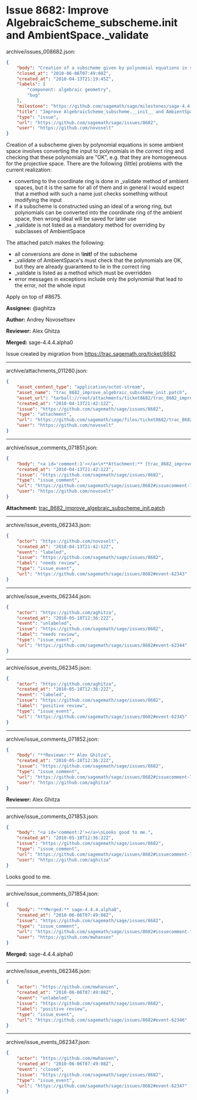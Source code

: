 # Issue 8682: Improve AlgebraicScheme_subscheme.__init__ and AmbientSpace._validate

archive/issues_008682.json:
```json
{
    "body": "Creation of a subscheme given by polynomial equations in some ambient space involves converting the input to polynomials in the correct ring and checking that these polynomials are \"OK\", e.g. that they are homogeneous for the projective space. There are the following (little) problems with the current realization:\n* converting to the coordinate ring is done in _validate method of ambient spaces, but it is the same for all of them and in general I would expect that a method with such a name just checks something without modifying the input\n* if a subscheme is constructed using an ideal of a wrong ring, but polynomials can be converted into the coordinate ring of the ambient space, then wrong ideal will be saved for later use\n* _validate is not listed as a mandatory method for overriding by subclasses of AmbientSpace\n\nThe attached patch makes the following:\n* all conversions are done in !__init!__ of the subscheme\n* _validate of AmbientSpace's must check that the polynomials are OK, but they are already guaranteed to lie in the correct ring\n* _validate is listed as a method which must be overridden \n* error messages in exceptions include only the polynomial that lead to the error, not the whole input\n\nApply on top of #8675.\n\n**Assignee:** @aghitza\n\n**Author:** Andrey Novoseltsev\n\n**Reviewer:** Alex Ghitza\n\n**Merged:** sage-4.4.4.alpha0\n\nIssue created by migration from https://trac.sagemath.org/ticket/8682\n\n",
    "closed_at": "2010-06-06T07:49:08Z",
    "created_at": "2010-04-13T21:19:45Z",
    "labels": [
        "component: algebraic geometry",
        "bug"
    ],
    "milestone": "https://github.com/sagemath/sage/milestones/sage-4.4.4",
    "title": "Improve AlgebraicScheme_subscheme.__init__ and AmbientSpace._validate",
    "type": "issue",
    "url": "https://github.com/sagemath/sage/issues/8682",
    "user": "https://github.com/novoselt"
}
```
Creation of a subscheme given by polynomial equations in some ambient space involves converting the input to polynomials in the correct ring and checking that these polynomials are "OK", e.g. that they are homogeneous for the projective space. There are the following (little) problems with the current realization:
* converting to the coordinate ring is done in _validate method of ambient spaces, but it is the same for all of them and in general I would expect that a method with such a name just checks something without modifying the input
* if a subscheme is constructed using an ideal of a wrong ring, but polynomials can be converted into the coordinate ring of the ambient space, then wrong ideal will be saved for later use
* _validate is not listed as a mandatory method for overriding by subclasses of AmbientSpace

The attached patch makes the following:
* all conversions are done in !__init!__ of the subscheme
* _validate of AmbientSpace's must check that the polynomials are OK, but they are already guaranteed to lie in the correct ring
* _validate is listed as a method which must be overridden 
* error messages in exceptions include only the polynomial that lead to the error, not the whole input

Apply on top of #8675.

**Assignee:** @aghitza

**Author:** Andrey Novoseltsev

**Reviewer:** Alex Ghitza

**Merged:** sage-4.4.4.alpha0

Issue created by migration from https://trac.sagemath.org/ticket/8682





---

archive/attachments_011260.json:
```json
{
    "asset_content_type": "application/octet-stream",
    "asset_name": "trac_8682_improve_algebraic_subscheme_init.patch",
    "asset_url": "tarball://root/attachments/ticket8682/trac_8682_improve_algebraic_subscheme_init.patch",
    "created_at": "2010-04-13T21:42:12Z",
    "issue": "https://github.com/sagemath/sage/issues/8682",
    "type": "attachment",
    "url": "https://github.com/sagemath/sage/files/ticket8682/trac_8682_improve_algebraic_subscheme_init.patch",
    "user": "https://github.com/novoselt"
}
```



---

archive/issue_comments_071851.json:
```json
{
    "body": "<a id='comment:1'></a>\n**Attachment:** [trac_8682_improve_algebraic_subscheme_init.patch](https://github.com/sagemath/sage/files/ticket8682/trac_8682_improve_algebraic_subscheme_init.patch)",
    "created_at": "2010-04-13T21:42:12Z",
    "issue": "https://github.com/sagemath/sage/issues/8682",
    "type": "issue_comment",
    "url": "https://github.com/sagemath/sage/issues/8682#issuecomment-71851",
    "user": "https://github.com/novoselt"
}
```

<a id='comment:1'></a>
**Attachment:** [trac_8682_improve_algebraic_subscheme_init.patch](https://github.com/sagemath/sage/files/ticket8682/trac_8682_improve_algebraic_subscheme_init.patch)



---

archive/issue_events_062343.json:
```json
{
    "actor": "https://github.com/novoselt",
    "created_at": "2010-04-13T21:42:12Z",
    "event": "labeled",
    "issue": "https://github.com/sagemath/sage/issues/8682",
    "label": "needs review",
    "type": "issue_event",
    "url": "https://github.com/sagemath/sage/issues/8682#event-62343"
}
```



---

archive/issue_events_062344.json:
```json
{
    "actor": "https://github.com/aghitza",
    "created_at": "2010-05-18T12:36:22Z",
    "event": "unlabeled",
    "issue": "https://github.com/sagemath/sage/issues/8682",
    "label": "needs review",
    "type": "issue_event",
    "url": "https://github.com/sagemath/sage/issues/8682#event-62344"
}
```



---

archive/issue_events_062345.json:
```json
{
    "actor": "https://github.com/aghitza",
    "created_at": "2010-05-18T12:36:22Z",
    "event": "labeled",
    "issue": "https://github.com/sagemath/sage/issues/8682",
    "label": "positive review",
    "type": "issue_event",
    "url": "https://github.com/sagemath/sage/issues/8682#event-62345"
}
```



---

archive/issue_comments_071852.json:
```json
{
    "body": "**Reviewer:** Alex Ghitza",
    "created_at": "2010-05-18T12:36:22Z",
    "issue": "https://github.com/sagemath/sage/issues/8682",
    "type": "issue_comment",
    "url": "https://github.com/sagemath/sage/issues/8682#issuecomment-71852",
    "user": "https://github.com/aghitza"
}
```

**Reviewer:** Alex Ghitza



---

archive/issue_comments_071853.json:
```json
{
    "body": "<a id='comment:2'></a>\nLooks good to me.",
    "created_at": "2010-05-18T12:36:22Z",
    "issue": "https://github.com/sagemath/sage/issues/8682",
    "type": "issue_comment",
    "url": "https://github.com/sagemath/sage/issues/8682#issuecomment-71853",
    "user": "https://github.com/aghitza"
}
```

<a id='comment:2'></a>
Looks good to me.



---

archive/issue_comments_071854.json:
```json
{
    "body": "**Merged:** sage-4.4.4.alpha0",
    "created_at": "2010-06-06T07:49:08Z",
    "issue": "https://github.com/sagemath/sage/issues/8682",
    "type": "issue_comment",
    "url": "https://github.com/sagemath/sage/issues/8682#issuecomment-71854",
    "user": "https://github.com/mwhansen"
}
```

**Merged:** sage-4.4.4.alpha0



---

archive/issue_events_062346.json:
```json
{
    "actor": "https://github.com/mwhansen",
    "created_at": "2010-06-06T07:49:08Z",
    "event": "unlabeled",
    "issue": "https://github.com/sagemath/sage/issues/8682",
    "label": "positive review",
    "type": "issue_event",
    "url": "https://github.com/sagemath/sage/issues/8682#event-62346"
}
```



---

archive/issue_events_062347.json:
```json
{
    "actor": "https://github.com/mwhansen",
    "created_at": "2010-06-06T07:49:08Z",
    "event": "closed",
    "issue": "https://github.com/sagemath/sage/issues/8682",
    "type": "issue_event",
    "url": "https://github.com/sagemath/sage/issues/8682#event-62347"
}
```

